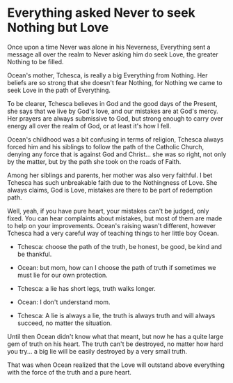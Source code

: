 # Everything asked Never to seek Nothing but Love

Once upon a time Never was alone in his Neverness, Everything sent a
message all over the realm to Never asking him do seek Love, the greater
Nothing to be filled.

Ocean's mother, Tchesca, is really a big Everything from Nothing. Her
beliefs are so strong that she doesn't fear Nothing, for Nothing we came
to seek Love in the path of Everything.

To be clearer, Tchesca believes in God and the good days of the Present,
she says that we live by God's love, and our mistakes are at God's
mercy. Her prayers are always submissive to God, but strong enough to
carry over energy all over the realm of God, or at least it's how I
fell.

Ocean's childhood was a bit confusing in terms of religion, Tchesca
always forced him and his siblings to follow the path of the Catholic
Church, denying any force that is against God and Christ... she was so
right, not only by the matter, but by the path she took on the roads of
Faith.

Among her siblings and parents, her mother was also very faithful. I bet
Tchesca has such unbreakable faith due to the Nothingness of Love. She
always claims, God is Love, mistakes are there to be part of redemption
path.

Well, yeah, if you have pure heart, your mistakes can't be judged, only
fixed. You can hear complaints about mistakes, but most of them are made
to help on your improvements. Ocean's raising wasn't different, however
Tchesca had a very careful way of teaching things to her little boy
Ocean.

-   Tchesca: choose the path of the truth, be honest, be good, be kind
    and be thankful.

-   Ocean: but mom, how can I choose the path of truth if sometimes we
    must lie for our own protection.

-   Tchesca: a lie has short legs, truth walks longer.

-   Ocean: I don't understand mom.

-   Tchesca: A lie is always a lie, the truth is always truth and will
    always succeed, no matter the situation.

Until then Ocean didn't know what that meant, but now he has a quite
large gem of truth on his heart. The truth can't be destroyed, no matter
how hard you try... a big lie will be easily destroyed by a very small
truth.

That was when Ocean realized that the Love will outstand above
everything with the force of the truth and a pure heart.
